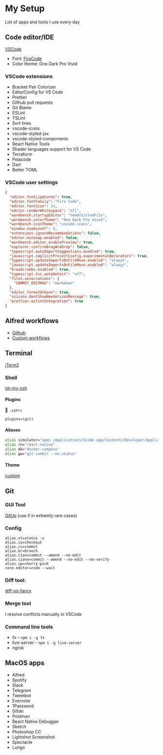# My Setup

List of apps and tools I use every day

## Code editor/IDE

[VSCode](https://code.visualstudio.com/)

- Font: [FiraCode](https://github.com/tonsky/FiraCode)
- Color theme: One Dark Pro Vivid

### VSCode extensions

- Bracket Pair Colorizer
- EditorConfig for VS Code
- Prettier
- GIthub pull requests
- Git Blame
- ESLint
- TSLint
- Sort lines
- vscode-icons
- vscode-styled-jsx
- vscode-styled-components
- React Native Tools
- Shader languages support for VS Code
- Terraform
- Polacode
- Dart
- Better TOML

### VSCode user settings

```json
{
  "editor.fontLigatures": true,
  "editor.fontFamily": "Fira Code",
  "editor.fontSize": 14,
  "editor.renderWhitespace": "all",
  "workbench.startupEditor": "newUntitledFile",
  "workbench.colorTheme": "One Dark Pro Vivid",
  "workbench.iconTheme": "vscode-icons",
  "window.zoomLevel": 0,
  "extensions.ignoreRecommendations": false,
  "editor.minimap.enabled": false,
  "workbench.editor.enablePreview": true,
  "explorer.confirmDragAndDrop": false,
  "typescript.autoImportSuggestions.enabled": true,
  "javascript.implicitProjectConfig.experimentalDecorators": true,
  "typescript.updateImportsOnFileMove.enabled": "always",
  "javascript.updateImportsOnFileMove.enabled": "always",
  "breadcrumbs.enabled": true,
  "typescript.tsc.autoDetect": "off",
  "files.associations": {
    "COMMIT_EDITMSG": "markdown"
  },
  "editor.formatOnSave": true,
  "vsicons.dontShowNewVersionMessage": true,
  "prettier.eslintIntegration": true
}
```

## Alfred workflows

- [Github](https://github.com/gharlan/alfred-github-workflow)
- [Custom workflows](https://github.com/lesnitsky/alfred-workflows)

## Terminal

[iTerm2](https://www.iterm2.com/)

### Shell

[oh-my-zsh](https://ohmyz.sh/)

#### Plugins

📄 `.zshrc`

```
plugins=(git)
```

#### Aliases

```sh
alias simulator="open /Applications/Xcode.app/Contents/Developer/Applications/Simulator.app"
alias rn="react-native"
alias dk="docker-compose"
alias gw="git commit --no-status"
```

#### Theme

[custom](https://gist.github.com/lesnitsky/25f232992f2b6eb3df50)

## Git

### GUI Tool

[GitUp](https://gitup.co/) (use it in extremly rare cases)

### Config

```
alias.st=status -s
alias.co=checkout
alias.ci=commit
alias.br=branch
alias.cian=commit --amend --no-edit
alias.ciann=commit --amend --no-edit --no-verify
alias.cp=cherry-pick
core.editor=code --wait
```

### Diff tool:

[diff-so-fancy](https://github.com/so-fancy/diff-so-fancy)

### Merge tool

I resolve conflicts manually in VSCode

### Command line tools

- fx – `npm i -g fx`
- live-server - `npm i -g live-server`
- ngrok

## MacOS apps

- Alfred
- Spotify
- Slack
- Telegram
- Tweetbot
- Evernote
- 1Password
- Gifski
- Postman
- React Native Debugger
- Sketch
- Photoshop CC
- Lightshot Screenshot
- Spectacle
- Lungo
